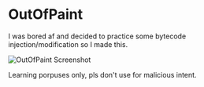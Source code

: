 # OutOfPaint
I was bored af and decided to practice some bytecode injection/modification so I made this.

![OutOfPaint Screenshot](https://i.imgur.com/wkGBuct.png)

Learning porpuses only, pls don't use for malicious intent.